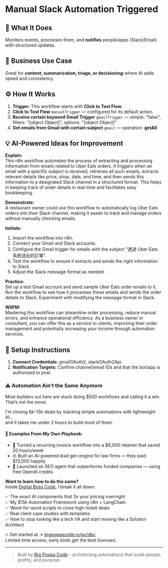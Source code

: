 # Manual Slack Automation Triggered
  ## 🚀 What It Does
  Monitors events, processes them, and **notifies** people/apps (Slack/Email) with structured updates.
  
  ## 💼 Business Use Case
  Great for **content, summarization, triage, or decisioning** where AI adds speed and consistency.
  
  ## ⚙️ How It Works
  1. **Trigger:** This workflow starts with **Click to Test Flow**.
  2. **Click to Test Flow** `manualTrigger` — configured for its default action.
3. **Receive certain keyword Gmail Trigger** `gmailTrigger` — simple: "false", filters: "[object Object]", options: "[object Object]"
4. **Get emails from Gmail with certain subject** `gmail` — operation: **getAll**
  
  ## 💡 AI-Powered Ideas for Improvement
  **Explain:**  
This n8n workflow automates the process of extracting and processing information from emails related to Uber Eats orders. It triggers when an email with a specific subject is received, retrieves all such emails, extracts relevant details like price, shop, date, and time, and then sends this information to a designated Slack channel in a structured format. This helps in keeping track of order details in real-time and facilitates easy bookkeeping.

**Demonstrate:**  
A restaurant owner could use this workflow to automatically log Uber Eats orders into their Slack channel, making it easier to track and manage orders without manually checking emails.

**Imitate:**  
1. Import the workflow into n8n.  
2. Connect your Gmail and Slack accounts.  
3. Configure the Gmail trigger for emails with the subject "透過 Uber Eats 系統送出的訂單".  
4. Test the workflow to ensure it extracts and sends the right information to Slack.  
5. Adjust the Slack message format as needed.

**Practice:**  
Set up a test Gmail account and send sample Uber Eats order emails to it. Run the workflow to see how it processes these emails and sends the order details to Slack. Experiment with modifying the message format in Slack.

**WIIFM:**  
Mastering this workflow can streamline order processing, reduce manual errors, and enhance operational efficiency. As a business owner or consultant, you can offer this as a service to clients, improving their order management and potentially increasing your income through automation services.
  
  ## 🔧 Setup Instructions
  1. **Connect Credentials:** gmailOAuth2, slackOAuth2Api.
2. **Notification Targets:** Confirm channel/email IDs and that the bot/app is authorized to post.
  
### ⚠️ Automation Ain’t the Same Anymore

Most builders out here are stuck doing $500 workflows and calling it a win.  
That’s not the move.  

I'm closing $6k–$13k deals by stacking simple automations with lightweight AI...  
and it takes me under 2 hours to build most of them.

#### 🧠 Examples From My Own Playbook:
- 🔁 Turned a recurring invoice workflow into a $6,000 retainer that saved 20 hours/week  
- ⚖️ Built an AI-powered lead gen engine for law firms — they paid $13,000 happily  
- 🚀 Launched an SEO agent that outperforms funded companies — using free OpenAI credits  

**Want to learn how to do the same?**  
Inside [Digital Boss Code](https://bigpoppacode.io/go/dbc), I break it all down:

✅ The exact AI components that 3x your pricing overnight  
✅ My $15k Automation Framework using n8n + LangChain  
✅ Word-for-word scripts to close high-ticket deals  
✅ Real client case studies with templates  
✅ How to stop looking like a tech VA and start moving like a Solution Architect  

🔥 Get started at → [bigpoppacode.io/go/dbc](https://bigpoppacode.io/go/dbc)  
Limited time access, early birds get the best bonuses.

---
> Built by [Big Poppa Code](https://bigpoppacode.io) – architecting automations that scale people, profits, and purpose.
  